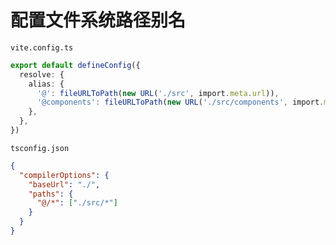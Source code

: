 # 配置文件系统路径别名

`vite.config.ts`

```ts
export default defineConfig({
  resolve: {
    alias: {
      '@': fileURLToPath(new URL('./src', import.meta.url)),
      '@components': fileURLToPath(new URL('./src/components', import.meta.url)),
    },
  },
})
```

`tsconfig.json`

```json
{
  "compilerOptions": {
    "baseUrl": "./",
    "paths": {
      "@/*": ["./src/*"]
    }
  }
}
```

